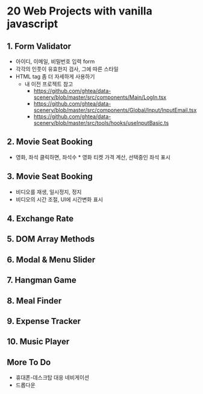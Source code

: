 # 20 Web Projects with vanilla javascript

## 1. Form Validator

- 아이디, 이메일, 비밀번호 입력 form
- 각각의 인풋이 유효한지 검사, 그에 따른 스타일
- HTML tag 좀 더 자세하게 사용하기
  - 내 이전 프로젝트 참고
    - https://github.com/ghtea/data-scenery/blob/master/src/components/Main/LogIn.tsx
    - https://github.com/ghtea/data-scenery/blob/master/src/components/Global/Input/InputEmail.tsx
    - https://github.com/ghtea/data-scenery/blob/master/src/tools/hooks/useInputBasic.ts

## 2. Movie Seat Booking

- 영화, 좌석 클릭하면, 좌석수 \* 영화 티켓 가격 계산, 선택중인 좌석 표시

## 3. Movie Seat Booking

- 비디오를 재생, 일시정지, 정지
- 비디오의 시간 조절, UI에 시간변화 표시

## 4. Exchange Rate

## 5. DOM Array Methods

## 6. Modal & Menu Slider

## 7. Hangman Game

## 8. Meal Finder

## 9. Expense Tracker

## 10. Music Player

## More To Do

- 휴대폰-데스크탑 대응 네비게이션
- 드롭다운

